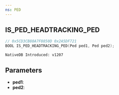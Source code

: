 ```yaml
---
ns: PED
---
```

## IS_PED_HEADTRACKING_PED

```c
// 0x5CD3CB88A7F8850D 0x2A5DF721
BOOL IS_PED_HEADTRACKING_PED(Ped ped1, Ped ped2);
```

```
NativeDB Introduced: v1207
```

## Parameters
* **ped1**:
* **ped2**:
